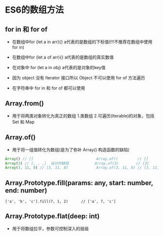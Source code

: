<!--
 * @Author: x09898 coder_xujie@163.com
 * @Date: 2022-05-09 20:54:21
 * @LastEditors: x09898 coder_xujie@163.com
 * @FilePath: \HTML-CSS-Javascript-\JAVAScript+ES6\ES6\数组方法.md
 * @Description: 
-->
# ES6的数组方法

## for in 和 for of

* 在数组中for (let a in arr){}  a代表的是数组的下标值(!!!不推荐在数组中使用 for in)
* 在数组中for (let a of arr){}  a代表的是数组的真实数值

* 在对象中 for (let a in obj)  a代表的是对象的key值
* 因为 object 没有 Iterator 接口所以 Object 不可以使用 for of 方法遍历

* 在字符串中 for in 和 for of 都可以使用

## Array.from()

* 用于将两类对象转化为真正的数组 1.类数组 2.可遍历(Iterable)的对象，包括 Set 和 Map

## Array.of()

* 用于将一组值转化为数组(是为了弥补 Array() 构造函数的缺陷)

```js
Array() // []                             Array.of()         // []
Array(3) // [, , ,]  设计的缺陷            Array.of(3)        // [3]
Array(3, 11, 8) // [3, 11, 8]             Array.of(3, 11, 8) // [3, 11, 8]
```

## Array.Prototype.fill(params: any, start: number, end: number)

```JS
['a', 'b', 'c'].fill(7, 1, 2)      // ['a', 7, 'c']
```

## Array.Prototype.flat(deep: int)

* 用于将数组拉平，参数可控制深入的层级
